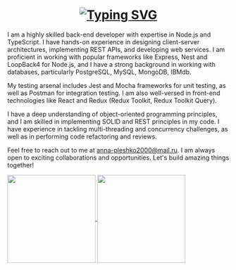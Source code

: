 <!--
**HannaPleshko/HannaPleshko** is a ✨ _special_ ✨ repository because its `README.md` (this file) appears on your GitHub profile.

Here are some ideas to get you started:

- 🔭 I’m currently working on ...
- 🌱 I’m currently learning ...
- 👯 I’m looking to collaborate on ...
- 🤔 I’m looking for help with ...
- 💬 Ask me about ...
- 📫 How to reach me: ...
- 😄 Pronouns: ...
- ⚡ Fun fact: ...
-->
<h1 align="center"><a href="https://git.io/typing-svg"><img src="https://readme-typing-svg.demolab.com?font=Fira+Code&size=24&pause=1000&color=000000&width=435&lines=Hi+there%2C+I'm+Hanna" alt="Typing SVG" /></a> 
</h1>  
  
I am a highly skilled back-end developer with expertise in Node.js and TypeScript. I have hands-on experience in designing client-server architectures, implementing REST APIs, and developing web services. I am proficient in working with popular frameworks like Express, Nest and LoopBack4 for Node.js, and I have a strong background in working with databases, particularly PostgreSQL, MySQL, MongoDB, IBMdb.

My testing arsenal includes Jest and Mocha frameworks for unit testing, as well as Postman for integration testing. I am also well-versed in front-end technologies like React and Redux (Redux Toolkit, Redux Toolkit Query).

I have a deep understanding of object-oriented programming principles, and I am skilled in implementing SOLID and REST principles in my code. I have experience in tackling multi-threading and concurrency challenges, as well as in performing code refactoring and reviews.
 
Feel free to reach out to me at anna-pleshko2000@mail.ru. I am always open to exciting collaborations and opportunities. Let's build amazing things together!

<a href="https://github.com/anuraghazra/github-readme-stats">
  <img height=200 align="center" src="https://github-readme-stats.vercel.app/api?username=hannapleshko&include_all_commits=true" />
</a>
<a href="https://github.com/anuraghazra/convoychat">
  <img height=200 align="center" src="https://github-readme-stats.vercel.app/api/top-langs?username=hannapleshko&layout=compact&langs_count=8&card_width=320" />
</a>


